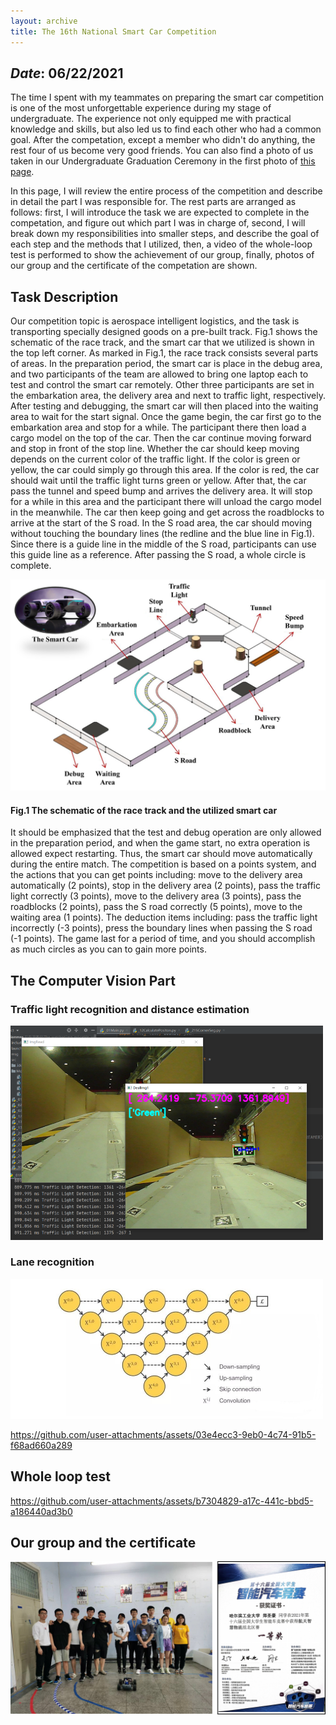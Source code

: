 ```yaml
---
layout: archive
title: The 16th National Smart Car Competition
---
```


## *Date*: 06/22/2021

The time I spent with my teammates on preparing the smart car competition is one of the most unforgettable experience during my stage of undergraduate. The experience not only equipped me with practical knowledge and skills, but also led us to find each other who had a common goal. After the competation, except a member who didn't do anything, the rest four of us become very good friends. You can also find a photo of us taken in our Undergraduate Graduation Ceremony in the first photo of [this page](/news/BA_gra.md).

In this page, I will review the entire process of the competition and describe in detail the part I was responsible for. The rest parts are arranged as follows: first, I will introduce the task we are expected to complete in the competation, and figure out which part I was in charge of, second, I will break down my responsibilities into smaller steps, and describe the goal of each step and the methods that I utilized, then, a video of the whole-loop test is performed to show the achievement of our group, finally, photos of our group and the certificate of the competation are shown.

## Task Description

Our competition topic is aerospace intelligent logistics, and the task is transporting specially designed goods on a pre-built track. Fig.1 shows the schematic of the race track, and the smart car that we utilized is shown in the top left corner. As marked in Fig.1, the race track consists several parts of areas. In the preparation period, the smart car is place in the debug area, and two participants of the team are allowed to bring one laptop each to test and control the smart car remotely. Other three participants are set in the embarkation area, the delivery area and next to traffic light, respectively. After testing and debugging, the smart car will then placed into the waiting area to wait for the start signal. Once the game begin, the car first go to the embarkation area and stop for a while. The participant there then load a cargo model on the top of the car. Then the car continue moving forward and stop in front of the stop line. Whether the car should keep moving depends on the current color of the traffic light. If the color is green or yellow, the car could simply go through this area. If the color is red, the car should wait until the traffic light turns green or yellow. After that, the car pass the tunnel and speed bump and arrives the delivery area. It will stop for a while in this area and the participant there will unload the cargo model in the meanwhile. The car then keep going and get across the roadblocks to arrive at the start of the S road. In the S road area, the car should moving without touching the boundary lines (the redline and the blue line in Fig.1). Since there is a guide line in the middle of the S road, participants can use this guide line as a reference. After passing the S road, a whole circle is complete. 

<img src="/news/smart_car_imgs/road.png">

#### Fig.1 The schematic of the race track and the utilized smart car

It should be emphasized that the test and debug operation are only allowed in the preparation period, and when the game start, no extra operation is allowed expect restarting. Thus, the smart car should move automatically during the entire match. The competition is based on a points system, and the actions that you can get points including: move to the delivery area automatically (2 points), stop in the delivery area (2 points), pass the traffic light correctly (3 points), move to the delivery area (3 points), pass the roadblocks (2 points), pass the S road correctly (5 points), move to the waiting area (1 points). The deduction items including: pass the traffic light incorrectly (-3 points), press the boundary lines when passing the S road (-1 points). The game last for a period of time, and you should accomplish as much circles as you can to gain more points.





## The Computer Vision Part


### Traffic light recognition and distance estimation


<img src="/news/smart_car_imgs/traffic_light.png" width="500"/>


### Lane recognition


<img src="/news/smart_car_imgs/Unet.png" width="500"/>


https://github.com/user-attachments/assets/03e4ecc3-9eb0-4c74-91b5-f68ad660a289

## Whole loop test


https://github.com/user-attachments/assets/b7304829-a17c-441c-bbd5-a186440ad3b0


## Our group and the certificate



<img src="/news/smart_car_imgs/smart_car.png">



